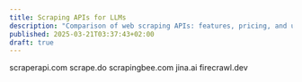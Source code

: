 ```yaml
---
title: Scraping APIs for LLMs
description: "Comparison of web scraping APIs: features, pricing, and use cases for LLM."
published: 2025-03-21T03:37:43+02:00
draft: true
---
```


scraperapi.com
scrape.do
scrapingbee.com
jina.ai
firecrawl.dev